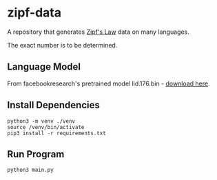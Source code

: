 # zipf-data

A repository that generates [Zipf's Law](https://en.wikipedia.org/wiki/Zipf%27s_law) data on many languages.

The exact number is to be determined.

## Language Model
From facebookresearch's pretrained model lid.176.bin - [download here](https://dl.fbaipublicfiles.com/fasttext/supervised-models/lid.176.bin).

## Install Dependencies
```
python3 -m venv ./venv
source /venv/bin/activate
pip3 install -r requirements.txt
```

## Run Program
```
python3 main.py
```